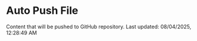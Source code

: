 # Auto Push File

Content that will be pushed to GitHub repository.
Last updated: 08/04/2025, 12:28:49 AM